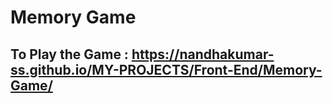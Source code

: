 # Memory Game

## To Play the Game : https://nandhakumar-ss.github.io/MY-PROJECTS/Front-End/Memory-Game/